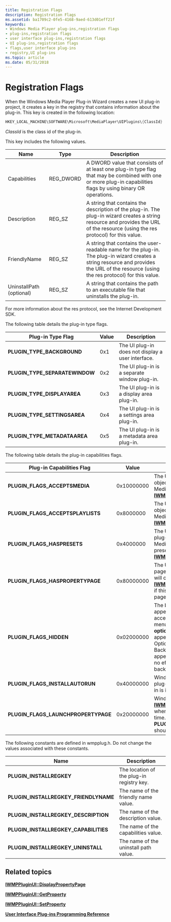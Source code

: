 ```yaml
---
title: Registration Flags
description: Registration Flags
ms.assetid: ba1709c2-0fe5-4168-9aed-613d01eff21f
keywords:
- Windows Media Player plug-ins,registration flags
- plug-ins,registration flags
- user interface plug-ins,registration flags
- UI plug-ins,registration flags
- flags,user interface plug-ins
- registry,UI plug-ins
ms.topic: article
ms.date: 05/31/2018
---
```


# Registration Flags

When the Windows Media Player Plug-in Wizard creates a new UI plug-in project, it creates a key in the registry that contains information about the plug-in. This key is created in the following location:


```C++
HKEY_LOCAL_MACHINE\SOFTWARE\Microsoft\MediaPlayer\UIPlugins\{ClassId}
```



*ClassId* is the class id of the plug-in.

This key includes the following values.



| Name                     | Type       | Description                                                                                                                                                                               |
|--------------------------|------------|-------------------------------------------------------------------------------------------------------------------------------------------------------------------------------------------|
| Capabilities             | REG\_DWORD | A DWORD value that consists of at least one plug-in type flag that may be combined with one or more plug-in capabilities flags by using binary OR operations.                             |
| Description              | REG\_SZ    | A string that contains the description of the plug-in. The plug-in wizard creates a string resource and provides the URL of the resource (using the res protocol) for this value.         |
| FriendlyName             | REG\_SZ    | A string that contains the user-readable name for the plug-in. The plug-in wizard creates a string resource and provides the URL of the resource (using the res protocol) for this value. |
| UninstallPath (optional) | REG\_SZ    | A string that contains the path to an executable file that uninstalls the plug-in.                                                                                                        |



 

For more information about the res protocol, see the Internet Development SDK.

The following table details the plug-in type flags.



| Plug-in Type Flag                | Value | Description                                       |
|----------------------------------|-------|---------------------------------------------------|
| **PLUGIN\_TYPE\_BACKGROUND**     | 0x1   | The UI plug-in does not display a user interface. |
| **PLUGIN\_TYPE\_SEPARATEWINDOW** | 0x2   | The UI plug-in is a separate window plug-in.      |
| **PLUGIN\_TYPE\_DISPLAYAREA**    | 0x3   | The UI plug-in is a display area plug-in.         |
| **PLUGIN\_TYPE\_SETTINGSAREA**   | 0x4   | The UI plug-in is a settings area plug-in.        |
| **PLUGIN\_TYPE\_METADATAAREA**   | 0x5   | The UI plug-in is a metadata area plug-in.        |



 

The following table details the plug-in capabilities flags.



| Plug-in Capabilities Flag             | Value      | Description                                                                                                                                                                                                                                                                                                                                                                                                         |
|---------------------------------------|------------|---------------------------------------------------------------------------------------------------------------------------------------------------------------------------------------------------------------------------------------------------------------------------------------------------------------------------------------------------------------------------------------------------------------------|
| **PLUGIN\_FLAGS\_ACCEPTSMEDIA**       | 0x10000000 | The UI plug-in can accept **Media** object pointer arrays when Windows Media Player calls [**IWMPPluginUI::SetProperty**](/previous-versions/windows/desktop/api/wmpplug/nf-wmpplug-iwmppluginui-setproperty) .                                                                                                                                                                                                                                                           |
| **PLUGIN\_FLAGS\_ACCEPTSPLAYLISTS**   | 0x8000000  | The UI plug-in can accept **Playlist** object pointer arrays when Windows Media Player calls [**IWMPPluginUI::SetProperty**](/previous-versions/windows/desktop/api/wmpplug/nf-wmpplug-iwmppluginui-setproperty) .                                                                                                                                                                                                                                                        |
| **PLUGIN\_FLAGS\_HASPRESETS**         | 0x4000000  | The UI plug-in uses presets. If the plug-in specifies this flag, Windows Media Player will query the plug-in for preset information by calling [**IWMPPluginUI::GetProperty**](/previous-versions/windows/desktop/api/wmpplug/nf-wmpplug-iwmppluginui-getproperty) .                                                                                                                                                                                                      |
| **PLUGIN\_FLAGS\_HASPROPERTYPAGE**    | 0x80000000 | The UI plug-in provides a property page dialog. Windows Media Player will call [**IWMPPluginUI::DisplayPropertyPage**](/previous-versions/windows/desktop/api/wmpplug/nf-wmpplug-iwmppluginui-displaypropertypage) if this flag is set when the property page is invoked.                                                                                                                                                                                                 |
| **PLUGIN\_FLAGS\_HIDDEN**             | 0x02000000 | The background UI plug-in does not appear on the **Plug-ins** menu that is accessed from the **View** or **Tools** menus or the **Select Now Playing options** button in Now Playing. It does appear on the **Plug-ins** tab of the Options dialog. It does cause the Background Plug-in Running icon to appear in the status bar.This flag has no effect on plug-ins other than background UI plug-ins.<br/> |
| **PLUGIN\_FLAGS\_INSTALLAUTORUN**     | 0x40000000 | Windows Media Player runs the UI plug-in automatically when the plug-in is installed.                                                                                                                                                                                                                                                                                                                               |
| **PLUGIN\_FLAGS\_LAUNCHPROPERTYPAGE** | 0x20000000 | Windows Media Player calls [**IWMPPluginUI::DisplayPropertyPage**](/previous-versions/windows/desktop/api/wmpplug/nf-wmpplug-iwmppluginui-displaypropertypage) when the UI plug-in runs for the first time.If this flag is specified, **PLUGIN\_FLAGS\_HASPROPERTYPAGE** should be specified also.<br/>                                                                                                                                                             |



 

The following constants are defined in wmpplug.h. Do not change the values associated with these constants.



| Name                                    | Description                               |
|-----------------------------------------|-------------------------------------------|
| **PLUGIN\_INSTALLREGKEY**               | The location of the plug-in registry key. |
| **PLUGIN\_INSTALLREGKEY\_FRIENDLYNAME** | The name of the friendly name value.      |
| **PLUGIN\_INSTALLREGKEY\_DESCRIPTION**  | The name of the description value.        |
| **PLUGIN\_INSTALLREGKEY\_CAPABILITIES** | The name of the capabilities value.       |
| **PLUGIN\_INSTALLREGKEY\_UNINSTALL**    | The name of the uninstall path value.     |



 

## Related topics

<dl> <dt>

[**IWMPPluginUI::DisplayPropertyPage**](/previous-versions/windows/desktop/api/wmpplug/nf-wmpplug-iwmppluginui-displaypropertypage)
</dt> <dt>

[**IWMPPluginUI::GetProperty**](/previous-versions/windows/desktop/api/wmpplug/nf-wmpplug-iwmppluginui-getproperty)
</dt> <dt>

[**IWMPPluginUI::SetProperty**](/previous-versions/windows/desktop/api/wmpplug/nf-wmpplug-iwmppluginui-setproperty)
</dt> <dt>

[**User Interface Plug-ins Programming Reference**](user-interface-plug-ins-programming-reference.md)
</dt> </dl>

 

 






